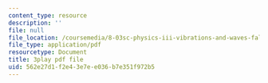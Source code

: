 ```yaml
---
content_type: resource
description: ''
file: null
file_location: /coursemedia/8-03sc-physics-iii-vibrations-and-waves-fall-2016/562e27d1f2e43e7ee036b7e351f972b5_VkbtIDSHfSc.pdf
file_type: application/pdf
resourcetype: Document
title: 3play pdf file
uid: 562e27d1-f2e4-3e7e-e036-b7e351f972b5
---
```

